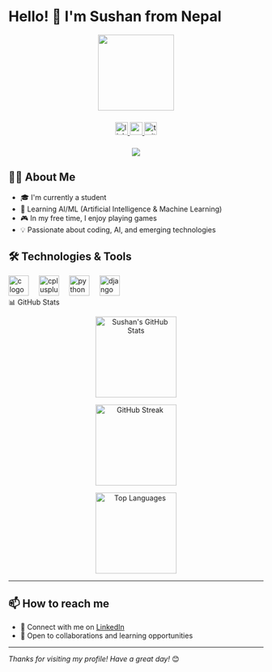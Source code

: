 # Hello! 👋 I'm Sushan from Nepal

<div align="center">
  <img height="150" src="https://media.giphy.com/media/M9gbBd9nbDrOTu1Mqx/giphy.gif"  />
</div>

###

<div align="center">
  <a href="https://www.linkedin.com/in/sushan-shrestha-99714238a/">
    <img src="https://img.shields.io/static/v1?message=LinkedIn&logo=linkedin&label=&color=0077B5&logoColor=white&labelColor=&style=for-the-badge" height="25" alt="linkedin logo" />
  </a>
  <a href="https://www.youtube.com/">
    <img src="https://img.shields.io/static/v1?message=Youtube&logo=youtube&label=&color=FF0000&logoColor=white&labelColor=&style=for-the-badge" height="25" alt="youtube logo" />
  </a>
  <a href="https://twitter.com/">
    <img src="https://img.shields.io/static/v1?message=Twitter&logo=twitter&label=&color=1DA1F2&logoColor=white&labelColor=&style=for-the-badge" height="25" alt="twitter logo" />
  </a>
</div>

###

<div align="center">
  <img src="https://visitor-badge.laobi.icu/badge?page_id=sushan.sushan&"  />
</div>

## 👩‍💻 About Me

- 🎓 I'm currently a student  
- 🤖 Learning AI/ML (Artificial Intelligence & Machine Learning)  
- 🎮 In my free time, I enjoy playing games  
- 💡 Passionate about coding, AI, and emerging technologies  

## 🛠️ Technologies & Tools

<div align="left">
  <img src="https://cdn.jsdelivr.net/gh/devicons/devicon/icons/c/c-original.svg" height="40" alt="c logo" />
  <img width="12" />
  <img src="https://cdn.jsdelivr.net/gh/devicons/devicon/icons/cplusplus/cplusplus-original.svg" height="40" alt="cplusplus logo" />
  <img width="12" />
  <img src="https://cdn.jsdelivr.net/gh/devicons/devicon/icons/python/python-original.svg" height="40" alt="python logo" />
  <img width="12" />
  <img src="https://cdn.jsdelivr.net/gh/devicons/devicon/icons/django/django-plain.svg" height="40" alt="django logo" />
</div>
📊 GitHub Stats

<div align="center">

  <!-- Main Stats -->
  <img 
       src="https://github-readme-stats.vercel.app/api?username=sushan-shrestha&show_icons=true&theme=tokyonight&hide_border=true" 
       alt="Sushan's GitHub Stats" 
       height="160" />

  <!-- Streak Stats -->
  <img 
       src="https://streak-stats.demolab.com?user=sushan-shrestha&theme=tokyonight&hide_border=true" 
       alt="GitHub Streak" 
       height="160" />

  <!-- Top Languages -->
  <img 
       src="https://github-readme-stats.vercel.app/api/top-langs/?username=sushan-shrestha&layout=compact&langs_count=6&theme=tokyonight&hide_border=true" 
       alt="Top Languages" 
       height="160" />
</div>

---


## 📫 How to reach me

- 📧 Connect with me on [LinkedIn](https://www.linkedin.com/in/sushan-shrestha-99714238a/)  
- 💼 Open to collaborations and learning opportunities  

---

*Thanks for visiting my profile! Have a great day!* 😊
